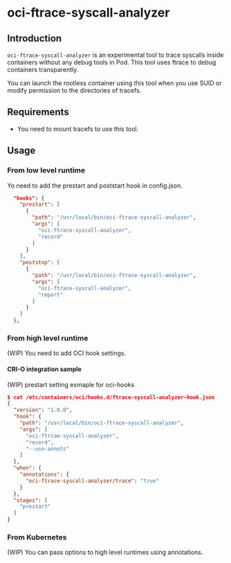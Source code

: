 # oci-ftrace-syscall-analyzer

## Introduction

`oci-ftrace-syscall-analyzer` is an experimental tool to trace syscalls inside containers without any debug tools in Pod. This tool uses ftrace to debug containers transparently.

You can launch the rootless container using this tool when you use SUID or modify permission to the directories of tracefs.

## Requirements

- You need to mount tracefs to use this tool.

## Usage

### From low level runtime

Yo need to add the prestart and poststart hook in config.json.
```json
  "hooks": {
    "prestart": [
      {
        "path": "/usr/local/bin/oci-ftrace-syscall-analyzer",
        "args": [
          "oci-ftrace-syscall-analyzer",
          "record"
        ]
      }
    ],
    "poststop": [
      {
        "path": "/usr/local/bin/oci-ftrace-syscall-analyzer",
        "args": [
          "oci-ftrace-syscall-analyzer",
          "report"
        ]
      }
    ]
  },
```

### From high level runtime

(WIP) You need to add OCI hook settings.

#### CRI-O integration sample

(WIP) prestart setting exmaple for oci-hooks
```json
$ cat /etc/containers/oci/hooks.d/ftrace-syscall-analyzer-hook.json
{
  "version": "1.0.0",
  "hook": {
    "path": "/usr/local/bin/oci-ftrace-syscall-analyzer",
    "args": [
      "oci-ftrcae-syscall-analyzer",
      "record",
      "--use-annots"
    ]
  },
  "when": {
    "annotations": {
      "oci-ftrace-syscall-analyzer/trace": "true"
    }
  },
  "stages": [
    "prestart"
  ]
}
```

### From Kubernetes

(WIP) You can pass options to high level runtimes using annotations.
